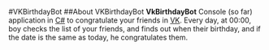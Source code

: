 #VKBirthdayBot
##About VKBirthdayBot
**VkBirthdayBot** Console (so far) application in [C#](https://github.com/trending/c%23) to congratulate your friends in [VK](https://vk.com). Every day, at 00:00, boy checks the list of your friends, and finds out when their birthday, and if the date is the same as today, he congratulates them.
